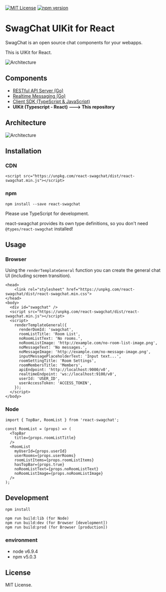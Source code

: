 [![MIT License](http://img.shields.io/badge/license-MIT-blue.svg?style=flat)](LICENSE)
[![npm version](https://badge.fury.io/js/swagchat-sdk.svg)](https://badge.fury.io/js/react-swagchat)

# SwagChat UIKit for React

SwagChat is an open source chat components for your webapps.

This is UIKit for React.

![Architecture](https://client.fairway.ne.jp/swagchat/img/react-swagchat-sample-ui-20170630.png "Architecture")

## Components

* [RESTful API Server (Go)](http://github.com/fairway-corp/swagchat-api)
* [Realtime Messaging (Go)](http://github.com/fairway-corp/swagchat-realtime)
* [Client SDK (TypeScript & JavaScript)](https://github.com/fairway-corp/swagchat-sdk)
* **UIKit (Typescript - React) ---> This repository**

## Architecture

![Architecture](https://client.fairway.ne.jp/swagchat/img/architecture-201703011307.png "Architecture")

## Installation

### CDN

```
<script src="https://unpkg.com/react-swagchat/dist/react-swagchat.min.js"></script>
```

### npm

```
npm install --save react-swagchat
```

Please use TypeScript for development.

react-swagchat provides its own type definitions, so you don't need `@types/react-swagchat` installed!


## Usage

### Browser

Using the `renderTemplateGeneral` function you can create the general chat UI (including screen transition).

```
<head>
    <link rel="stylesheet" href="https://unpkg.com/react-swagchat/dist/react-swagchat.min.css">
</head>
<body>
  <div id="swagchat" />
  <script src="https://unpkg.com/react-swagchat/dist/react-swagchat.min.js"></script>
  <script>
    renderTemplateGeneral({
      renderDomId: 'swagchat',
      roomListTitle: 'Room List',
      noRoomListText: 'No rooms.',
      noRoomListImage: 'http://example.com/no-room-list-image.png',
      noMessageText: 'No messages.',
      noMessageImage: 'http://example.com/no-message-image.png',
      inputMessagePlaceholderText: 'Input text...',
      roomSettingTitle: 'Room Settings',
      roomMembersTitle: 'Members',
      apiEndpoint: 'http://localhost:9000/v0',
      realtimeEndpoint: 'ws://localhost:9100/v0',
      userId: 'USER_ID',
      userAccessToken: 'ACCESS_TOKEN',
    });
  </script>
</body>
```

### Node

```
import { TopBar, RoomList } from 'react-swagchat';

const RoomList = (props) => (
  <TopBar
    title={props.roomListTitle}
  />
  <RoomList
    myUserId={props.userId}
    userRooms={props.userRooms}
    roomListItems={props.roomListItems}
    hasTopBar={props.true}
    noRoomListText={props.noRoomListText}
    noRoomListImage={props.noRoomListImage}
  />
);

```

## Development

```
npm install

npm run build:lib (for Node)
npm run build:dev (for Browser [development])
npm run build:prod (for Browser [production])
```

### environment

* node v6.9.4
* npm v5.0.3

## License

MIT License.
